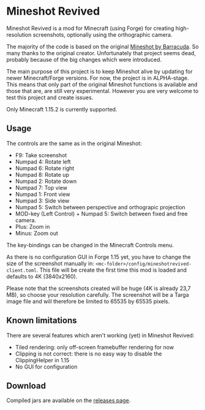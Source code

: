 # Mineshot Revived

Mineshot Revived is a mod for Minecraft (using Forge) for creating high-resolution screenshots, optionally using the orthographic camera.

The majority of the code is based on the original [Mineshot by Barracuda](https://github.com/ata4/mineshot). So many thanks to the original creator. Unfortunately that project seems dead, probably because of the big changes which were introduced.

The main purpose of this project is to keep Mineshot alive by updating for newer Minecraft/Forge versions. For now, the project is in ALPHA-stage. This means that only part of the original Mineshot functions is available and those that are, are still very experimental. However you are very welcome to test this project and create issues.

Only Minecraft 1.15.2 is currently supported.

## Usage

The controls are the same as in the original Mineshot:

* F9: Take screenshot
* Numpad 4: Rotate left
* Numpad 6: Rotate right
* Numpad 8: Rotate up
* Numpad 2: Rotate down
* Numpad 7: Top view
* Numpad 1: Front view
* Numpad 3: Side view
* Numpad 5: Switch between perspective and orthograpic projection
* MOD-key (Left Control) + Numpad 5: Switch between fixed and free camera.
* Plus: Zoom in
* Minus: Zoom out

The key-bindings can be changed in the Minecraft Controls menu.

As there is no configuration GUI in Forge 1.15 yet, you have to change the size of the screenshot manually in: `<mc-folder>/config/mineshotrevived-client.toml`. This file will be create the first time this mod is loaded and defaults to 4K (3840x2160).

Please note that the screenshots created will be huge (4K is already 23,7 MB), so choose your resolution carefully. The screenshot will be a Targa image file and will therefore be limited to 65535 by 65535 pixels.

## Known limitations

There are several features which aren't working (yet) in Mineshot Revived:

* Tiled rendering: only off-screen framebuffer rendering for now
* Clipping is not correct: there is no easy way to disable the ClippingHelper in 1.15
* No GUI for configuration

## Download

Compiled jars are available on the [releases page](https://github.com/pascallj/mineshot-revived/releases).